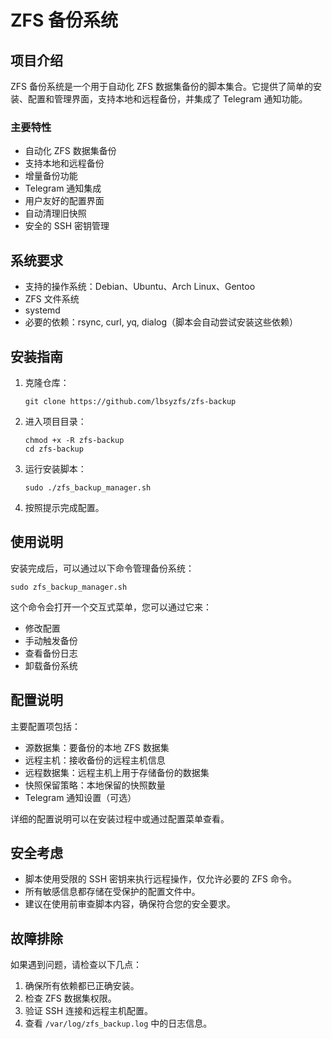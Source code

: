# ZFS 备份系统

## 项目介绍

ZFS 备份系统是一个用于自动化 ZFS 数据集备份的脚本集合。它提供了简单的安装、配置和管理界面，支持本地和远程备份，并集成了 Telegram 通知功能。

### 主要特性

- 自动化 ZFS 数据集备份
- 支持本地和远程备份
- 增量备份功能
- Telegram 通知集成
- 用户友好的配置界面
- 自动清理旧快照
- 安全的 SSH 密钥管理

## 系统要求

- 支持的操作系统：Debian、Ubuntu、Arch Linux、Gentoo
- ZFS 文件系统
- systemd
- 必要的依赖：rsync, curl, yq, dialog（脚本会自动尝试安装这些依赖）

## 安装指南

1. 克隆仓库：
   ```
   git clone https://github.com/lbsyzfs/zfs-backup
   ```

2. 进入项目目录：
   ```
   chmod +x -R zfs-backup
   cd zfs-backup
   ```

3. 运行安装脚本：
   ```
   sudo ./zfs_backup_manager.sh
   ```

4. 按照提示完成配置。

## 使用说明

安装完成后，可以通过以下命令管理备份系统：

```
sudo zfs_backup_manager.sh
```

这个命令会打开一个交互式菜单，您可以通过它来：

- 修改配置
- 手动触发备份
- 查看备份日志
- 卸载备份系统

## 配置说明

主要配置项包括：

- 源数据集：要备份的本地 ZFS 数据集
- 远程主机：接收备份的远程主机信息
- 远程数据集：远程主机上用于存储备份的数据集
- 快照保留策略：本地保留的快照数量
- Telegram 通知设置（可选）

详细的配置说明可以在安装过程中或通过配置菜单查看。

## 安全考虑

- 脚本使用受限的 SSH 密钥来执行远程操作，仅允许必要的 ZFS 命令。
- 所有敏感信息都存储在受保护的配置文件中。
- 建议在使用前审查脚本内容，确保符合您的安全要求。

## 故障排除

如果遇到问题，请检查以下几点：

1. 确保所有依赖都已正确安装。
2. 检查 ZFS 数据集权限。
3. 验证 SSH 连接和远程主机配置。
4. 查看 `/var/log/zfs_backup.log` 中的日志信息。
